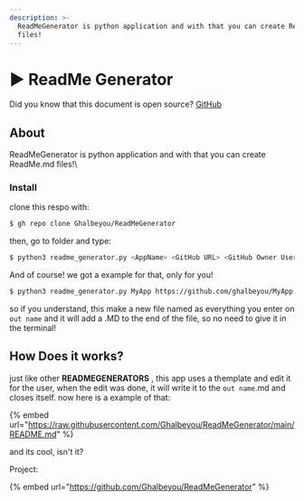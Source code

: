 ```yaml
---
description: >-
  ReadMeGenerator is python application and with that you can create ReadMe.md
  files!
---
```


# ▶ ReadMe Generator

Did you know that this document is open source? [GitHub](https://github.com/Ghalbeyou/ghalbeyou-docs)

## About

ReadMeGenerator is python application and with that you can create ReadMe.md files!\


### Install

clone this respo with:

```bash
$ gh repo clone Ghalbeyou/ReadMeGenerator
```

then, go to folder and type:

```bash
$ python3 readme_generator.py <AppName> <GitHub URL> <GitHub Owner Username> <License> <Website URL> <Out File> 
```

And of course! we got a example for that, only for you!

```bash
$ python3 readme_generator.py MyApp https://github.com/ghalbeyou/MyApp ghalbeyou MIT https://ghalbeyou.github.io/MyApp README
```

so if you understand, this make a new file named as everything you enter on `out name` and it will add a .MD to the end of the file, so no need to give it in the terminal!

## How Does it works?

just like other **READMEGENERATORS** , this app uses a themplate and edit it for the user, when the edit was done, it will write it to the `out name`.md and closes itself. now here is a example of that:&#x20;

{% embed url="https://raw.githubusercontent.com/Ghalbeyou/ReadMeGenerator/main/README.md" %}

and its cool, isn't it?



Project:

{% embed url="https://github.com/Ghalbeyou/ReadMeGenerator" %}
